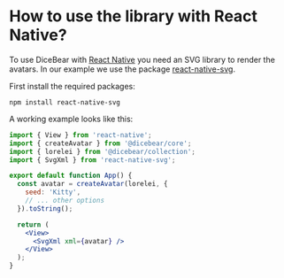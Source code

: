 # How to use the library with React Native?

To use DiceBear with [React Native](https://reactnative.dev/) you need an SVG
library to render the avatars. In our example we use the package
[react-native-svg](https://www.npmjs.com/package/react-native-svg).

First install the required packages:

```
npm install react-native-svg
```

A working example looks like this:

```jsx
import { View } from 'react-native';
import { createAvatar } from '@dicebear/core';
import { lorelei } from '@dicebear/collection';
import { SvgXml } from 'react-native-svg';

export default function App() {
  const avatar = createAvatar(lorelei, {
    seed: 'Kitty',
    // ... other options
  }).toString();

  return (
    <View>
      <SvgXml xml={avatar} />
    </View>
  );
}
```
